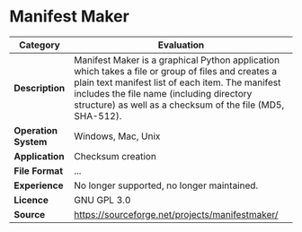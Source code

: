 # Manifest Maker

| Category | Evaluation |
| --- | --- |
| **Description**  | Manifest Maker is a graphical Python application which takes a file or group of files and creates a plain text manifest list of each item. The manifest includes the file name (including directory structure) as well as a checksum of the file (MD5, SHA-512). |
| **Operation System**  | Windows, Mac, Unix  |
| **Application**  | Checksum creation  |
| **File Format** | ... |
| **Experience** | No longer supported, no longer maintained. |
| **Licence** | GNU GPL 3.0 |
| **Source** | https://sourceforge.net/projects/manifestmaker/ |
